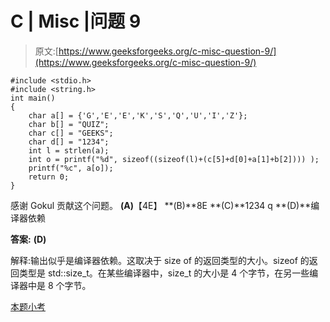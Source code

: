 # C | Misc |问题 9

> 原文:[https://www.geeksforgeeks.org/c-misc-question-9/](https://www.geeksforgeeks.org/c-misc-question-9/)

```
#include <stdio.h>
#include <string.h>
int main()
{
    char a[] = {'G','E','E','K','S','Q','U','I','Z'};
    char b[] = "QUIZ";
    char c[] = "GEEKS";
    char d[] = "1234";
    int l = strlen(a);
    int o = printf("%d", sizeof((sizeof(l)+(c[5]+d[0]+a[1]+b[2]))) );
    printf("%c", a[o]);
    return 0;
}
```

感谢 Gokul 贡献这个问题。
**(A)**【4E】
**(B)**8E
**(C)**1234 q
**(D)**编译器依赖

**答案:** **(D)**

解释:输出似乎是编译器依赖。这取决于 size of 的返回类型的大小。sizeof 的返回类型是 std::size_t。在某些编译器中，size_t 的大小是 4 个字节，在另一些编译器中是 8 个字节。

[本题小考](https://www.geeksforgeeks.org/c-language-2-gq/misc-gq/)